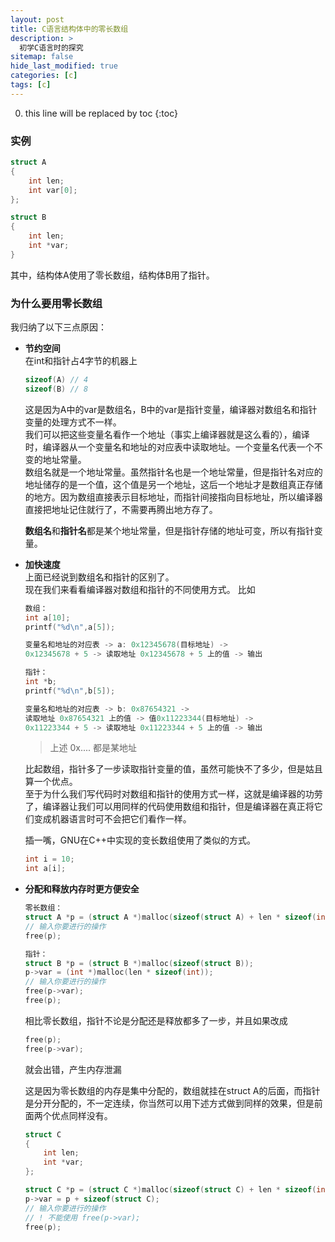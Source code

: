 ```yaml
---
layout: post
title: C语言结构体中的零长数组
description: >
  初学C语言时的探究
sitemap: false
hide_last_modified: true
categories: [c]
tags: [c]
---
```


0. this line will be replaced by toc
{:toc}

### 实例

  ```c
  struct A
  {
      int len;
      int var[0];
  };

  struct B
  {
      int len;
      int *var;
  }
  ```
  其中，结构体A使用了零长数组，结构体B用了指针。

### 为什么要用零长数组
  我归纳了以下三点原因：  
  - **节约空间**  
    在int和指针占4字节的机器上
    ```c
    sizeof(A) // 4
    sizeof(B) // 8
    ```
    这是因为A中的var是数组名，B中的var是指针变量，编译器对数组名和指针变量的处理方式不一样。  
    我们可以把这些变量名看作一个地址（事实上编译器就是这么看的），编译时，编译器从一个变量名和地址的对应表中读取地址。一个变量名代表一个不变的地址常量。  
    数组名就是一个地址常量。虽然指针名也是一个地址常量，但是指针名对应的地址储存的是一个值，这个值是另一个地址，这后一个地址才是数组真正存储的地方。因为数组直接表示目标地址，而指针间接指向目标地址，所以编译器直接把地址记住就行了，不需要再腾出地方存了。  
    
    **数组名**和**指针名**都是某个地址常量，但是指针存储的地址可变，所以有指针变量。

  - **加快速度**  
    上面已经说到数组名和指针的区别了。  
    现在我们来看看编译器对数组和指针的不同使用方式。
    比如
    ```c
    数组：
    int a[10];
    printf("%d\n",a[5]);
    
    变量名和地址的对应表 -> a: 0x12345678(目标地址) -> 
    0x12345678 + 5 -> 读取地址 0x12345678 + 5 上的值 -> 输出
    ```
    ```c
    指针：
    int *b;
    printf("%d\n",b[5]);
    
    变量名和地址的对应表 -> b: 0x87654321 -> 
    读取地址 0x87654321 上的值 -> 值0x11223344(目标地址) -> 
    0x11223344 + 5 -> 读取地址 0x11223344 + 5 上的值 -> 输出
    ```
    > 上述 0x.... 都是某地址  

    比起数组，指针多了一步读取指针变量的值，虽然可能快不了多少，但是姑且算一个优点。  
    至于为什么我们写代码时对数组和指针的使用方式一样，这就是编译器的功劳了，编译器让我们可以用同样的代码使用数组和指针，但是编译器在真正将它们变成机器语言时可不会把它们看作一样。  

    插一嘴，GNU在C++中实现的变长数组使用了类似的方式。
    ```cpp
    int i = 10;
    int a[i];
    ```
  
  - **分配和释放内存时更方便安全**
    ```c
    零长数组：
    struct A *p = (struct A *)malloc(sizeof(struct A) + len * sizeof(int));
    // 输入你要进行的操作
    free(p);
    ```
    ```c
    指针：
    struct B *p = (struct B *)malloc(sizeof(struct B));
    p->var = (int *)malloc(len * sizeof(int));
    // 输入你要进行的操作
    free(p->var);
    free(p);
    ```
    相比零长数组，指针不论是分配还是释放都多了一步，并且如果改成
    ```c
    free(p);
    free(p->var);
    ```
    就会出错，产生内存泄漏  

    这是因为零长数组的内存是集中分配的，数组就挂在struct A的后面，而指针是分开分配的，不一定连续，你当然可以用下述方式做到同样的效果，但是前面两个优点同样没有。
    ```c
    struct C
    {
        int len;
        int *var;
    };
    
    struct C *p = (struct C *)malloc(sizeof(struct C) + len * sizeof(int));
    p->var = p + sizeof(struct C);
    // 输入你要进行的操作
    // ! 不能使用 free(p->var);
    free(p);
    ```
